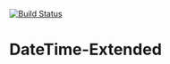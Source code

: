 [![Build Status](https://travis-ci.org/FCO/DateTime-Extended.svg?branch=master)](https://travis-ci.org/FCO/DateTime-Extended)

# DateTime-Extended
